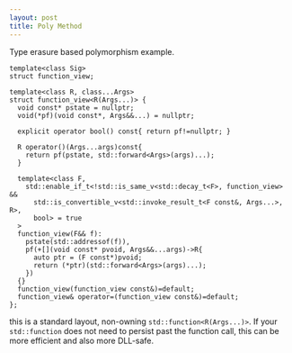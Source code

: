 ```yaml
---
layout: post
title: Poly Method
---
```


Type erasure based polymorphism example.

    template<class Sig>
    struct function_view;
    
    template<class R, class...Args>
    struct function_view<R(Args...)> {
      void const* pstate = nullptr;
      void(*pf)(void const*, Args&&...) = nullptr;
      
      explicit operator bool() const{ return pf!=nullptr; }
      
      R operator()(Args...args)const{
        return pf(pstate, std::forward<Args>(args)...);
      }
      
      template<class F,
        std::enable_if_t<!std::is_same_v<std::decay_t<F>, function_view> &&
          std::is_convertible_v<std::invoke_result_t<F const&, Args...>, R>,
          bool> = true
      >
      function_view(F&& f):
        pstate(std::addressof(f)),
        pf(+[](void const* pvoid, Args&&...args)->R{
          auto ptr = (F const*)pvoid;
          return (*ptr)(std::forward<Args>(args)...);
        })
      {}
      function_view(function_view const&)=default;
      function_view& operator=(function_view const&)=default;
    };
this is a standard layout, non-owning `std::function<R(Args...)>`.
If your `std::function` does not need to persist past the function call, this can be more efficient and also more DLL-safe.
